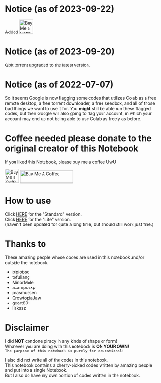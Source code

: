 # Notice (as of 2023-09-22)
Added <a href='https://ko-fi.com/shiro39' target='_blank'><img height='35' style='border: 0px; height: 46px;' src='[[https://az743702.vo.msecnd.net/cdn/kofi3.png]https://upload.wikimedia.org/wikipedia/commons/thumb/f/f1/Pornhub-logo.svg/150px-Pornhub-logo.svg.png)](https://ei.phncdn.com/pics/logos/8561.png?cache=2023092010)v=0' border='0' alt='Buy Me a Coffee at ko-fi.com'></a>
# Notice (as of 2023-09-20)
Qbit torrent upgraded to the latest version.

# Notice (as of 2022-07-07)
So it seems Google is now flagging some codes that utilizes Colab as a free remote desktop, a free torrent downloader, a free seedbox, and all of those bad things we want to use it for. You **might** still be able run these flagged codes, but then Google will also going to flag your account, in which your account may end up not being able to use Colab as freely as before.

# Coffee needed please donate to the original creator of this Notebook
If you liked this Notebook, please buy me a coffee UwU

<a href='https://ko-fi.com/shiro39' target='_blank'><img height='35' style='border: 0px; height: 46px;' src='https://az743702.vo.msecnd.net/cdn/kofi3.png?v=0' border='0' alt='Buy Me a Coffee at ko-fi.com'></a>
<a href="https://www.buymeacoffee.com/shiro39" target="_blank"><img src="https://www.buymeacoffee.com/assets/img/custom_images/orange_img.png" alt="Buy Me A Coffee" style="height: 41px !important;width: 174px !important;box-shadow: 0px 3px 2px 0px rgba(190, 190, 190, 0.5) !important;-webkit-box-shadow: 0px 3px 2px 0px rgba(190, 190, 190, 0.5) !important;" ></a>


# How to use
Click <a href="https://colab.research.google.com/github/shirooo39/MiXLab/blob/master/MiXLab.ipynb" target="_blank">HERE</a> for the "Standard" version.  
Click <a href="https://colab.research.google.com/github/shirooo39/MiXLab/blob/master/MiXLabLite.ipynb" target="_blank">HERE</a> for the "Lite" version.  
(haven't been updated for quite a long time, but should still work just fine.)


# Thanks to
These amazing people whose codes are used in this notebook and/or outside the notebook.
- biplobsd
- tofuliang
- MinorMole
- acamposxp
- prasmussen
- GrowtopiaJaw
- geart891
- llakssz


# Disclaimer
I did **NOT** condone piracy in any kinds of shape or form!  
Whatever you are doing with this notebook is **ON YOUR OWN!**  
```The purpose of this notebook is purely for educational!```

I also did not write all of the codes in this notebook.  
This notebook contains a cherry-picked codes written by amazing people and put into a single Notebook.  
But I also do have my own portion of codes written in the notebook.

